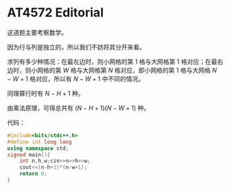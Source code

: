 # AT4572 Editorial

这道题主要考察数学。

因为行与列是独立的，所以我们不妨将其分开来看。

求列有多少种情况：在最左边时，则小网格的第 $1$ 格与大网格第 $1$ 格对应；在最右边时，则小网格的第 $W$ 格与大网格第 $N$ 格对应，即小网格的第 $1$ 格与大网格 $N-W+1$ 格对应，所以有 $N-W+1$ 中不同的情况。

同理算行时有 $N-H+1$ 种。

由乘法原理，可得总共有 $(N-H+1)(N-W+1)$ 种。

代码：

```cpp
#include<bits/stdc++.h>
#define int long long
using namespace std;
signed main(){
	int n,h,w;cin>>n>>h>>w;
	cout<<(n-h+1)*(n-w+1);
	return 0;
}
```